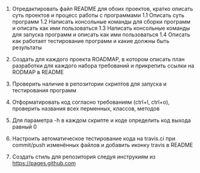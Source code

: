 1. Отредактировать файл README для обоих проектов, кратко описать суть проектов и процесс работы с программами
1.1 Описать суть программ
1.2 Написать консольные команды для сборки программ и описать как ими пользоваться
1.3 Написать консольные команды для запуска программ и описать как ими пользоваться
1.4 Описать как работает тестирование программ и какие должны быть результаты   
    
2. Создать для каждого проекта ROADMAP, в котором описать план разработки для каждого набора требований и прикрепить ссылки на RODMAP в README
3. Проверить наличие в репозитории скриптов для запуска и тестирования программ
4. Отформатировать код согласно требованиям (ctrl+l, ctrl+o), проверить названия всех перменных, классов, методов
5. Для параметра -h в каждом скрипте и коде определить код выхода равный 0
6. Настроить автоматическое тестирование кода на travis.ci при commit/push изменённых файлов и добавить иконку travis в README
7. Создать стиль для репозитория следуя инструкиям из https://pages.github.com
